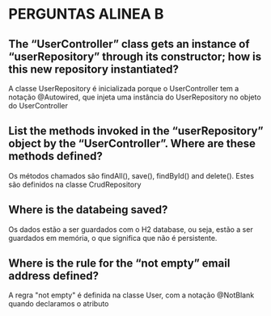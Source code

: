 # PERGUNTAS ALINEA B

## The “UserController” class gets an instance of “userRepository” through its constructor; how is this new repository instantiated? 

A classe UserRepository é inicializada porque o UserController tem a notação @Autowired, que injeta uma instância do UserRepository no objeto do UserController

## List the methods invoked in the “userRepository” object by the “UserController”. Where are these methods defined?

Os métodos chamados são findAll(), save(), findById() and delete(). Estes são definidos na classe CrudRepository

## Where is the databeing saved?

Os dados estão a ser guardados com o H2 database, ou seja, estão a ser guardados em memória, o que significa que não é persistente.

## Where is the rule for the “not empty” email address defined?

A regra "not empty" é definida na classe User, com a notação @NotBlank quando declaramos o atributo